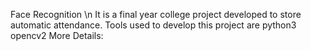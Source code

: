 Face Recognition \n
It is a final year college project developed to store automatic attendance.
Tools used to develop this project are
	python3
	opencv2
More Details:


